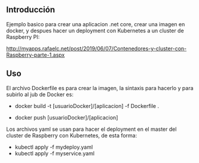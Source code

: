 ﻿## Introducción 

Ejemplo basico para crear una aplicacion .net core, crear una imagen en docker, y despues hacer un deployment con Kubernetes a un cluster de Raspberry PI:

http://myapps.rafaelc.net/post/2019/06/07/Contenedores-y-cluster-con-Raspberry-parte-1.aspx 

## Uso 

El archivo Dockerfile es para crear la imagen, la sintaxis para hacerlo y para subirlo al jub de Docker es:

* docker build -t [usuarioDocker]/[aplicacion] -f Dockerfile .

* docker push [usuarioDocker]/[aplicacion]

Los archivos yaml se usan para hacer el deployment en el master del cluster de Raspberry con Kubernetes, de esta forma:

* kubectl apply -f mydeploy.yaml
* kubectl apply -f myservice.yaml
